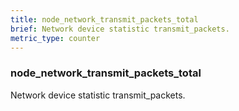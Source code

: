 ```yaml
---
title: node_network_transmit_packets_total
brief: Network device statistic transmit_packets.
metric_type: counter
---
```

### node_network_transmit_packets_total

Network device statistic transmit_packets.